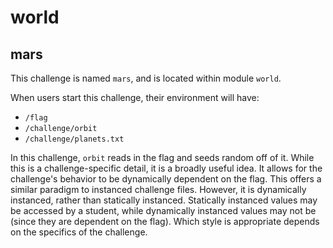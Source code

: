 # world
## mars

This challenge is named `mars`, and is located within module `world`.

When users start this challenge, their environment will have:
- `/flag`
- `/challenge/orbit`
- `/challenge/planets.txt`

In this challenge, `orbit` reads in the flag and seeds random off of it.
While this is a challenge-specific detail, it is a broadly useful idea.
It allows for the challenge's behavior to be dynamically dependent on the flag.
This offers a similar paradigm to instanced challenge files.
However, it is dynamically instanced, rather than statically instanced.
Statically instanced values may be accessed by a student, while dynamically instanced values may not be (since they are dependent on the flag).
Which style is appropriate depends on the specifics of the challenge.
